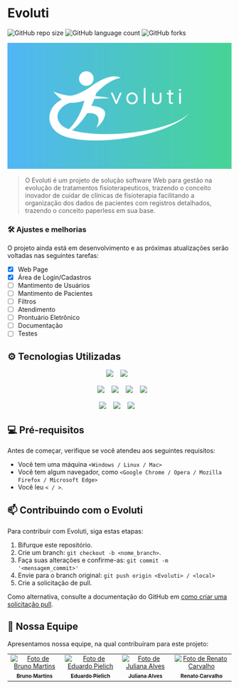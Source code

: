 # Evoluti

![GitHub repo size](https://img.shields.io/github/repo-size/MAJE-Tecnologias/Evoluti-React?style=for-the-badge)
![GitHub language count](https://img.shields.io/github/languages/count/MAJE-Tecnologias/Evoluti-React?style=for-the-badge)
![GitHub forks](https://img.shields.io/github/forks/MAJE-Tecnologias/Evoluti-React?style=for-the-badge)

<img src="src/assets/Evoluti.png" alt="Evoluti">

> O Evoluti é um projeto de solução software Web para gestão na evolução de tratamentos fisioterapeuticos, trazendo o conceito inovador de cuidar de clínicas de fisioterapia facilitando a organização dos dados de pacientes com registros detalhados, trazendo o conceito paperless em sua base.

### 🛠️ Ajustes e melhorias

O projeto ainda está em desenvolvimento e as próximas atualizações serão voltadas nas seguintes tarefas:

- [x] Web Page
- [x] Área de Login/Cadastros
- [ ] Mantimento de Usuários
- [ ] Mantimento de Pacientes
- [ ] Filtros
- [ ] Atendimento
- [ ] Prontuário Eletrônico
- [ ] Documentação
- [ ] Testes

## ⚙️ Tecnologias Utilizadas
  <div align="center">
    <a href="https://www.atlassian.com/software/jira">
      <img src="https://img.shields.io/badge/-Jira-0C62DC?style=for-the-badge&logo=Jira&logoColor=white"></a>
     &nbsp;&nbsp;
    <a href="https://www.figma.com/design/3DiMh2TT5n6BjHgQVYQMJZ/Evoluti?node-id=203%3A10&t=UdALk9lEVYuroGeR-1">
      <img src="https://img.shields.io/badge/figma-%23F24E1E.svg?style=for-the-badge&logo=figma&logoColor=white"></a>
    &nbsp;&nbsp;
    <br>
    <br>
    &nbsp;&nbsp;
    <a href="https://react.dev/">
      <img src="https://img.shields.io/badge/-React-66DBFB?style=for-the-badge&logo=React&logoColor=black"></a>
    &nbsp;&nbsp;
    <a href="https://nodejs.org/en">
      <img src="https://img.shields.io/badge/node.js-6DA55F?style=for-the-badge&logo=node.js&logoColor=white"></a>
    &nbsp;&nbsp;
    <a href="https://www.mongodb.com/">
      <img src="https://img.shields.io/badge/-MongoDB-55AD47?style=for-the-badge&logo=mongodb&logoColor=whitee"></a>
    &nbsp;&nbsp;
    <a href="https://tailwindcss.com/">
      <img src="https://img.shields.io/badge/-tailwind%20CSS-40A3B3?style=for-the-badge&logo=tailwindcss&logoColor=white"></a>
    <br>
    <br>
    <img src="https://img.shields.io/badge/html5-%23E34F26.svg?style=for-the-badge&logo=html5&logoColor=white">
    &nbsp;&nbsp;
    <img src="https://img.shields.io/badge/css3-%231572B6.svg?style=for-the-badge&logo=css3&logoColor=white">
    &nbsp;&nbsp;
    <img src="https://img.shields.io/badge/javascript-%23323330.svg?style=for-the-badge&logo=javascript&logoColor=%23F7DF1E">
    &nbsp;&nbsp;
  </div>

## 💻 Pré-requisitos

Antes de começar, verifique se você atendeu aos seguintes requisitos:

- Você tem uma máquina `<Windows / Linux / Mac>`
- Você tem algum navegador, como `<Google Chrome / Opera / Mozilla Firefox / Microsoft Edge>`
- Você leu `< / >`.

## 📫 Contribuindo com o Evoluti

Para contribuir com Evoluti, siga estas etapas:

1. Bifurque este repositório.
2. Crie um branch: `git checkout -b <nome_branch>`.
3. Faça suas alterações e confirme-as: `git commit -m '<mensagem_commit>'`
4. Envie para o branch original: `git push origin <Evoluti> / <local>`
5. Crie a solicitação de pull.

Como alternativa, consulte a documentação do GitHub em [como criar uma solicitação pull](https://help.github.com/en/github/collaborating-with-issues-and-pull-requests/creating-a-pull-request).

## 🤝 Nossa Equipe

Apresentamos nossa equipe, na qual contribuíram para este projeto:

<table>
  <tr>
  <td align="center">
      <a href="#" title="Bruno Martins">
        <img src="https://avatars.githubusercontent.com/u/101012137?v=4" width="100px;" alt="Foto de Bruno Martins"/><br>
        <sub>
          <b>Bruno Martins</b>
        </sub>
      </a>
    </td>
    <td align="center">
      <a href="#" title="Eduardo Pielich">
        <img src="https://avatars.githubusercontent.com/u/107966984?v=4" width="100px;" alt="Foto de Eduardo Pielich"/><br>
        <sub>
          <b>Eduardo Pielich</b>
        </sub>
      </a>
    </td>
    <td align="center">
      <a href="#" title="Juliana Alves">
        <img src="https://avatars.githubusercontent.com/u/107577684?v=4" width="100px;" alt="Foto de Juliana Alves"/><br>
        <sub>
          <b>Juliana Alves</b>
        </sub>
      </a>
    </td>
    <td align="center">
      <a href="#" title="Renato Carvalho">
        <img src="https://avatars.githubusercontent.com/u/108144847?v=4" width="100px;" alt="Foto de Renato Carvalho"/><br>
        <sub>
          <b>Renato Carvalho</b>
        </sub>
      </a>
    </td>
  </tr>
</table>